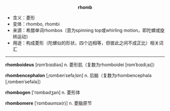 
**<center>rhomb</center>**

- <span class="definition">含义：菱形</span>
- <span class="definition">变体：rhombo, rhombi</span>
- <span class="definition">来源：希腊单词rhombos（意为spinning top或whirling motion，即陀螺或旋转运动）</span>
- <span class="definition">用途：构成菱形（陀螺似的形状，四个边相等，但彼此之间不成正比）相关词汇</span>

---

<span class="vocabulary">**rhomboideus**</span> [rɒmˈbɔɪdiəs] n. 菱形肌（复数为rhomboidei [rɒmˈbɔɪdiˌaɪ]）

<span class="vocabulary">**rhombencephalon**</span> [ˌrɒmbenˈsefəˌlɒn] n. 后脑（复数为rhombencephala [ˌrɒmbenˈsefəlә]）

<span class="vocabulary">**rhombogen**</span> ['rɒmbədʒən] n. 菱形体

<span class="vocabulary">**rhombomere**</span> [ˈrɒmbəʊmɪə(r)] n. 菱脑原节

